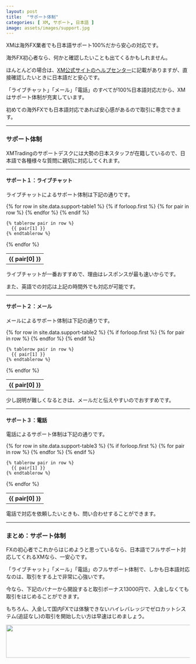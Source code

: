 ```yaml
---
layout: post
title:  "サポート体制"
categories: [ XM, サポート, 日本語 ]
image: assets/images/support.jpg
---
```


XMは海外FX業者でも日本語サポート100%だから安心の対応です。

海外FX初心者なら、何かと確認したいことも出てくるかもしれません。

ほんとんどの場合は、<a href="https://clicks.affstrack.com/c?m=92464&c=683835">XM公式サイトのヘルプセンター</a>に記載がありますが、直接確認したいときに日本語だと安心です。

「ライブチャット」「メール」「電話」のすべてが100%日本語対応だから、XMはサポート体制が充実しています。

初めての海外FXでも日本語対応であれば安心感があるので取引に専念できます。


<hr>

### サポート体制

XMTradingのサポートデスクには大勢の日本スタッフが在籍しているので、日本語で各種様々な質問に親切に対応してくれます。

<hr>

#### サポート１：ライブチャット

ライブチャットによるサポート体制は下記の通りです。

<table>
  {% for row in site.data.support-table1 %}
    {% if forloop.first %}
    <tr>
      {% for pair in row %}
        <th>{{ pair[0] }}</th>
      {% endfor %}
    </tr>
    {% endif %}

    {% tablerow pair in row %}
      {{ pair[1] }}
    {% endtablerow %}
  {% endfor %}
</table>

ライブチャットが一番おすすめで、理由はレスポンスが最も速いからです。

また、英語での対応は上記の時間外でも対応が可能です。

<hr>

#### サポート２：メール

メールによるサポート体制は下記の通りです。

<table>
  {% for row in site.data.support-table2 %}
    {% if forloop.first %}
    <tr>
      {% for pair in row %}
        <th>{{ pair[0] }}</th>
      {% endfor %}
    </tr>
    {% endif %}

    {% tablerow pair in row %}
      {{ pair[1] }}
    {% endtablerow %}
  {% endfor %}
</table>

少し説明が難しくなるときは、メールだと伝えやすいのでおすすめです。

<hr>

#### サポート３：電話

電話によるサポート体制は下記の通りです。

<table>
  {% for row in site.data.support-table3 %}
    {% if forloop.first %}
    <tr>
      {% for pair in row %}
        <th>{{ pair[0] }}</th>
      {% endfor %}
    </tr>
    {% endif %}

    {% tablerow pair in row %}
      {{ pair[1] }}
    {% endtablerow %}
  {% endfor %}
</table>

電話で対応を依頼したいときも、問い合わせすることができます。


<hr>

### まとめ：サポート体制

FXの初心者でこれからはじめようと思っているなら、日本語でフルサポート対応してくれるXMなら、一安心です。

「ライブチャット」「メール」「電話」のフルサポート体制で、しかも日本語対応なのは、取引をする上で非常に心強いです。

今なら、下記のバナーから開設すると取引ボーナス13000円で、入金しなくても取引をはじめることができます。

もちろん、入金して国内FXでは体験できないハイレバレッジでゼロカットシステム(追証なし)の取引を開始したい方は早速はじめましょう。

<a href="https://clicks.affstrack.com/c?m=9257&c=550036" referrerpolicy="no-referrer-when-downgrade"><img src="https://ads.affstrack.com/i/9257?c=550036" width="728" height="90" referrerpolicy="no-referrer-when-downgrade"/></a>